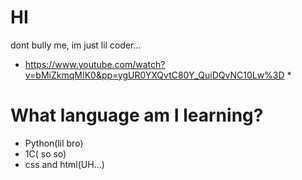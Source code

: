# HI
dont bully me, im just lil coder...



* https://www.youtube.com/watch?v=bMiZkmqMIK0&pp=ygUR0YXQvtC80Y_QuiDQvNC10Lw%3D *

# What language am I learning?
- Python(lil bro)
- 1C( so so)
- css and html(UH...) 
